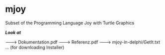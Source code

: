 # mjoy
Subset of the Programming Language Joy with Turtle Graphics


***Look at***

---> Dokumentation.pdf
---> Referenz.pdf
---> mjoy-in-delphi/GetIt.txt ... (for downloading Installer)

